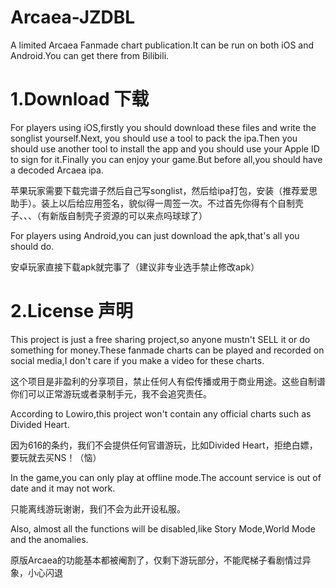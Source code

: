 # Arcaea-JZDBL
A limited Arcaea Fanmade chart publication.It can be run on both iOS and Android.You can get there from Bilibili.

# 1.Download 下载
  For players using iOS,firstly you should download these files and write the songlist yourself.Next, you should use a tool to pack the ipa.Then you should use another tool to install the app and you should use your Apple ID to sign for it.Finally you can enjoy your game.But before all,you should have a decoded Arcaea ipa.
  
  苹果玩家需要下载完谱子然后自己写songlist，然后给ipa打包，安装（推荐爱思助手）。装上以后给应用签名，貌似得一周签一次。不过首先你得有个自制壳子、、、（有新版自制壳子资源的可以来点吗球球了）
  
  For players using Android,you can just download the apk,that's all you should do.
  
  安卓玩家直接下载apk就完事了（建议非专业选手禁止修改apk）
  
# 2.License 声明
  This project is just a free sharing project,so anyone mustn't SELL it or do something for money.These fanmade charts can be played and recorded on social media,I don't care if you make a video for these charts.
  
  这个项目是非盈利的分享项目，禁止任何人有偿传播或用于商业用途。这些自制谱你们可以正常游玩或者录制手元，我不会追究责任。

  According to Lowiro,this project won't contain any official charts such as Divided Heart.
  
  因为616的条约，我们不会提供任何官谱游玩，比如Divided Heart，拒绝白嫖，要玩就去买NS！（恼）
  
  In the game,you can only play at offline mode.The account service is out of date and it may not work.
  
  只能离线游玩谢谢，我们不会为此开设私服。
  
  Also, almost all the functions will be disabled,like Story Mode,World Mode and the anomalies.
  
  原版Arcaea的功能基本都被阉割了，仅剩下游玩部分，不能爬梯子看剧情过异象，小心闪退
